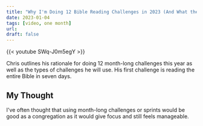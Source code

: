 ```yaml
---
title: "Why I'm Doing 12 Bible Reading Challenges in 2023 (And What the First One Is) ➡️"
date: 2023-01-04
tags: [video, one month]
url:
draft: false
---
```


{{< youtube SWq-J0m5egY >}}

Chris outlines his rationale for doing 12 month-long challenges this year as well as the types of challenges he will use. His first challenge is reading the entire Bible in seven days.


## My Thought
I've often thought that using month-long challenges or sprints would be good as a congregation as it would give focus and still feels manageable. 